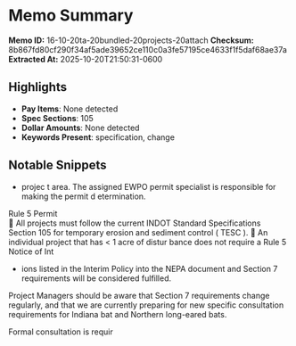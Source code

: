 # Memo Summary

**Memo ID:** 16-10-20ta-20bundled-20projects-20attach
**Checksum:** 8b867fd80cf290f34af5ade39652ce110c0a3fe57195ce4633f1f5daf68ae37a
**Extracted At:** 2025-10-20T21:50:31-0600

## Highlights
- **Pay Items**: None detected
- **Spec Sections**: 105
- **Dollar Amounts**: None detected
- **Keywords Present**: specification, change

## Notable Snippets
- projec t area. 
The assigned EWPO permit specialist is responsible for making the permit d etermination.  
 
Rule 5  Permit  
 All projects must follow the current INDOT Standard Specifications Section 105 for 
temporary erosion and sediment control ( TESC ). 
 An individual project that has < 1 acre of distur bance does not require a Rule 5 Notice of 
Int
- ions listed in the Interim Policy into the NEPA 
document and Section 7 requirements will be considered fulfilled.  
 
Project Managers should be aware that Section 7 requirements change regularly, and that we are 
currently preparing for new specific consultation requirements for Indiana bat and Northern 
long-eared bats.   
  
Formal consultation is requir